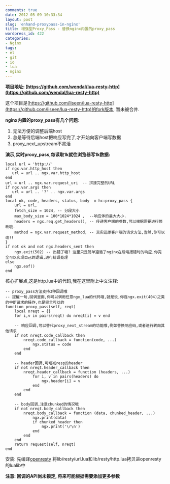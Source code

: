 ```yaml
---
comments: true
date: 2012-05-09 10:33:34
layout: post
slug: 'enhand-proxypass-in-nginx'
title: 增强型Proxy_Pass - 替换nginx内置的proxy_pass
wordpress_id: 422
categories:
- Nginx
tags:
- el
- git
- io
- lua
- nginx
---
```


**项目地址: [https://github.com/wendal/lua-resty-http](https://github.com/wendal/lua-resty-http)**

这个项目是[https://github.com/liseen/lua-resty-http](https://github.com/liseen/lua-resty-http)的fork版本, 暂未被合并.

**nginx内置的proxy_pass有几个问题**:
1. 无法方便的调整后端host
2. 总是等待后端host把响应写完了,才开始向客户端写数据
3. proxy_next_upstream不灵活

**演示,实时proxy_pass,每读取1k就往浏览器写1k数据:**

    
    
    local url = 'http://'
    if ngx.var.http_host then
       url = url .. ngx.var.http_host 
    end
    url = url .. ngx.var.request_uri  -- 拼接完整的URL
    if ngx.var.args then
       url = url .. '?' .. ngx.var.args
    end
    local ok, code, headers, status, body  = hc:proxy_pass {
        url = url,
        fetch_size = 1024, -- 分段大小
        max_body_size = 100*1024*1024 ,  --响应体的最大大小.
        headers = ngx.req.get_headers(), -- 传递客户端的参数,可以根据需要进行修改哦.
        method = ngx.var.request_method, -- 真实还原客户端的请求方法,当然,你可以改!!
    }
    if not ok and not ngx.headers_sent then
        ngx.exit(502) -- 出错了哦? 这里只是简单遵循了nginx在后端报错时的响应,你完全可以实现自己的逻辑,进行错误处理
    else
        ngx.eof()
    end
    



核心扩展点,这是http.lua中的代码,我在这里附上中文注释:

    
    
    -- proxy_pass方法支持3种回调哦
    -- 提醒一句,回调里面,你可以调用任意ngx_lua的代码哦,就是说,你连ngx.exit(404)之类的中断请求的操作,也是完全可以的
    function proxy_pass(self, reqt)
        local nreqt = {}
        for i,v in pairs(reqt) do nreqt[i] = v end
    
        -- 响应回调,可以替代proxy_next_stream的功能哦,例如替换响应码,或者进行转向其他请求
        if not nreqt.code_callback then 
            nreqt.code_callback = function(code, ...)
                ngx.status = code
            end
        end
    
        -- header回调,可增减resp的header
        if not nreqt.header_callback then
            nreqt.header_callback = function (headers, ...)
                for i, v in pairs(headers) do
                    ngx.header[i] = v
                end
            end
        end
    
        -- body回调,注意chunked的情况哦
        if not nreqt.body_callback then
            nreqt.body_callback = function (data, chunked_header, ...)
                ngx.print(data)
                if chunked_header then
                    ngx.print('\r\n')
                end
            end
        end
        return request(self, nreqt)
    end
    



安装:
先编译[openresty](http://openresty.org/)
将lib/resty/url.lua和lib/resty/http.lua拷贝进openresty的lualib中

**注意: 回调的API尚未锁定, 将来可能根据需要添加更多参数**
